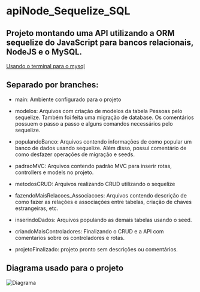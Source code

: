 # apiNode_Sequelize_SQL

## Projeto montando uma API utilizando a ORM sequelize do JavaScript para bancos relacionais, NodeJS e o MySQL.

[Usando o terminal para o mysql](https://cursos.alura.com.br/course/orm-nodejs-api-sequelize-mysql/task/76931)

## Separado por branches:

- main: Ambiente configurado para o projeto

- modelos: Arquivos com criação de modelos da tabela Pessoas pelo sequelize. Também foi feita uma migração de database. Os comentários possuem o passo a passo e alguns comandos necessários pelo sequelize.

- populandoBanco: Arquivos contendo informações de como popular um banco de dados usando sequelize. Além disso, possui comentário de como desfazer operações de migração e seeds.

- padraoMVC: Arquivos contendo padrão MVC para inserir rotas, controllers e models no projeto.

- metodosCRUD: Arquivos realizando CRUD utilizando o sequelize

- fazendoMaisRelacoes_Associacoes: Arquivos contendo descrição de como fazer as relações e associações entre tabelas, criação de chaves estrangeiras, etc.

- inserindoDados: Arquivos populando as demais tabelas usando o seed.

- criandoMaisControladores: Finalizando o CRUD e a API com comentarios sobre os controladores e rotas.

- projetoFinalizado: projeto pronto sem descrições ou comentários.

## Diagrama usado para o projeto

![Diagrama](/home/guilherme/Documents/Alura/Formacao_Node_Express)